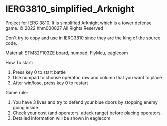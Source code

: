 # IERG3810_simplified_Arknight
Project for IERG 3810. It is simplified Arknight which is a tower defense game. 
© 2022 hhm000827 All Rights Reserved

Don't try to copy and use in IERG3810 since they are the king of the source code.

Material: STM32F103ZE board, numpad, FlyMcu, eaglecom

How To start:
1. Press key 0 to start battle
2. Use numpad to choose operator, row and column that you want to place
3. After win/lose, press key 0 to restart

Game rule:
1. You have 3 lives and try to defend your blue doors by stopping enemy going inside.
2. Check your cost (and operators' attack range) before placing operators.
3. Detailed information will be shown in eaglecom
